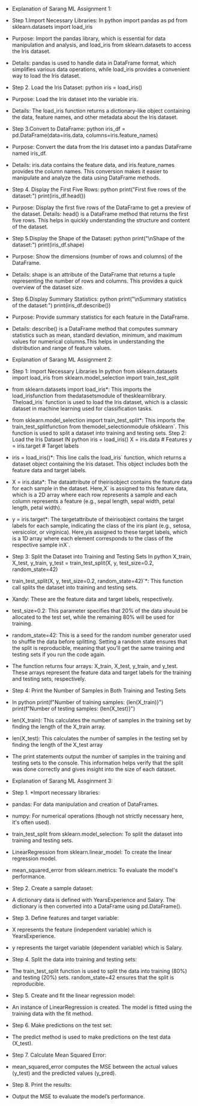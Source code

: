 - Explanation of Sarang ML Assignment 1:

- Step 1.Import Necessary Libraries: In python import pandas as pd from sklearn.datasets import load_iris

- Purpose: Import the pandas library, which is essential for data manipulation and analysis, and load_iris from sklearn.datasets to access the Iris dataset.

- Details: pandas is used to handle data in DataFrame format, which simplifies various data operations, while load_iris provides a convenient way to load the Iris dataset.

- Step 2. Load the Iris Dataset: python iris = load_iris()

- Purpose: Load the Iris dataset into the variable iris.

- Details: The load_iris function returns a dictionary-like object containing the data, feature names, and other metadata about the Iris dataset.

- Step 3.Convert to DataFrame: python iris_df = pd.DataFrame(data=iris.data, columns=iris.feature_names)

- Purpose: Convert the data from the Iris dataset into a pandas DataFrame named iris_df.

- Details: iris.data contains the feature data, and iris.feature_names provides the column names. This conversion makes it easier to manipulate and analyze the data using DataFrame methods.

- Step 4. Display the First Five Rows: python print("First five rows of the dataset:") print(iris_df.head())

- Purpose: Display the first five rows of the DataFrame to get a preview of the dataset.
Details: head() is a DataFrame method that returns the first five rows. This helps in quickly understanding the structure and content of the dataset.

- Step 5.Display the Shape of the Dataset: python print("\nShape of the dataset:") print(iris_df.shape)

- Purpose: Show the dimensions (number of rows and columns) of the DataFrame.
- Details: shape is an attribute of the DataFrame that returns a tuple representing the number of rows and columns. This provides a quick overview of the dataset size.

- Step 6.Display Summary Statistics: python print("\nSummary statistics of the dataset:") print(iris_df.describe())

- Purpose: Provide summary statistics for each feature in the DataFrame.

- Details: describe() is a DataFrame method that computes summary statistics such as mean, standard deviation, minimum, and maximum values for numerical columns.This helps in understanding the distribution and range of feature values.

- Explanation of Sarang ML Assignment 2:

- Step 1: Import Necessary Libraries In python from sklearn.datasets import load_iris from sklearn.model_selection import train_test_split

- from sklearn.datasets import load_iris*: This imports the load_irisfunction from thedatasetsmodule of thesklearnlibrary. Theload_iris` function is used to load the Iris dataset, which is a classic dataset in machine learning used for classification tasks.

- from sklearn.model_selection import train_test_split*: This imports the train_test_splitfunction from themodel_selectionmodule ofsklearn`. This function is used to split a dataset into training and testing sets. Step 2: Load the Iris Dataset IN python iris = load_iris() X = iris.data # Features y = iris.target # Target labels

- iris = load_iris()*: This line calls the load_iris` function, which returns a dataset object containing the Iris dataset. This object includes both the feature data and target labels.

- X = iris.data*: The dataattribute of theirisobject contains the feature data for each sample in the dataset. Here,X` is assigned to this feature data, which is a 2D array where each row represents a sample and each column represents a feature (e.g., sepal length, sepal width, petal length, petal width).

- y = iris.target*: The targetattribute of theirisobject contains the target labels for each sample, indicating the class of the iris plant (e.g., setosa, versicolor, or virginica). Here,yis assigned to these target labels, which is a 1D array where each element corresponds to the class of the respective sample inX`.

- Step 3: Split the Dataset into Training and Testing Sets In python X_train, X_test, y_train, y_test = train_test_split(X, y, test_size=0.2, random_state=42)

- train_test_split(X, y, test_size=0.2, random_state=42)`*: This function call splits the dataset into training and testing sets.

- Xandy: These are the feature data and target labels, respectively.

- test_size=0.2: This parameter specifies that 20% of the data should be allocated to the test set, while the remaining 80% will be used for training.

- random_state=42: This is a seed for the random number generator used to shuffle the data before splitting. Setting a random state ensures that the split is reproducible, meaning that you’ll get the same training and testing sets if you run the code again.

- The function returns four arrays: X_train, X_test, y_train, and y_test. These arrays represent the feature data and target labels for the training and testing sets, respectively.

- Step 4: Print the Number of Samples in Both Training and Testing Sets

- In python print(f"Number of training samples: {len(X_train)}") print(f"Number of testing samples: {len(X_test)}")

- len(X_train): This calculates the number of samples in the training set by finding the length of the X_train array.

- len(X_test): This calculates the number of samples in the testing set by finding the length of the X_test array

- The print statements output the number of samples in the training and testing sets to the console. This information helps verify that the split was done correctly and gives insight into the size of each dataset.

- Explanation of Sarang ML Assginment 3:

- Step 1. *Import necessary libraries:

- pandas: For data manipulation and creation of DataFrames.
- numpy: For numerical operations (though not strictly necessary here, it's often used).
- train_test_split from sklearn.model_selection: To split the dataset into training and testing sets.
- LinearRegression from sklearn.linear_model: To create the linear regression model.
- mean_squared_error from sklearn.metrics: To evaluate the model's performance.

- Step 2. Create a sample dataset:

- A dictionary data is defined with YearsExperience and Salary.
The dictionary is then converted into a DataFrame using pd.DataFrame().

- Step 3. Define features and target variable:

- X represents the feature (independent variable) which is YearsExperience.
- y represents the target variable (dependent variable) which is Salary.

- Step 4. Split the data into training and testing sets:

- The train_test_split function is used to split the data into training (80%) and testing (20%) sets.
random_state=42 ensures that the split is reproducible.

- Step 5. Create and fit the linear regression model:

- An instance of LinearRegression is created.
The model is fitted using the training data with the fit method.

- Step 6. Make predictions on the test set:

- The predict method is used to make predictions on the test data (X_test).

- Step 7. Calculate Mean Squared Error:
- mean_squared_error computes the MSE between the actual values (y_test) and the predicted values (y_pred).

- Step 8. Print the results:
- Output the MSE to evaluate the model’s performance.
